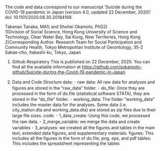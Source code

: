 The code and data correspond to our manuscript ‘Suicide during the COVID-19 pandemic in Japan (version 4.0, updated 22 December, 2020)’ <br>
doi: 10.1101/2020.08.30.20184168 <br>

Takanao Tanaka, MA1) and Shohei Okamoto, PhD2) <br>
1)Division of Social Science, Hong Kong University of Science and Technology, Clear Water Bay, Sai Kung, New Territories, Hong Kong <br>
2)Corresponding Author. Research Team for Social Participation and Community Health, Tokyo Metropolitan Institute of Gerontology, 35-2 Sakae-cho, Itabashi-ku, Tokyo, Japan <br>

1.	Github Respiratory
This is published on 22 December, 2020. You can find all the available information at
https://github.com/sokamoto-github/Suicide-during-the-Covid-19-pandemic-in-Japan

2.	Data and Code Structure
data: 
･	raw data: All raw data for analyses and figures are stored in the “raw_data” folder. 
･	do_file: Once they are processed in the form of do.file (statistical software STATA), they are stored in the “do_file” folder. 
･	working_data: The folder “working_data” includes the master data for the analyses. Some data (i.e. city_station.dta and working_data.dta) are stored as zip files due to their large file sizes.
code: 
･	1_data_create: Using this code, we processed the raw data. 
･	2_merge_variable: we merge the data and create variables
･	3_analyses: we created all the figures and tables in the main text, extended data figures, and supplementary materials.
figures: This includes all the figures in the form of do.file, png, eps, and pdf
tables: This includes the spreadsheet representing the tables
